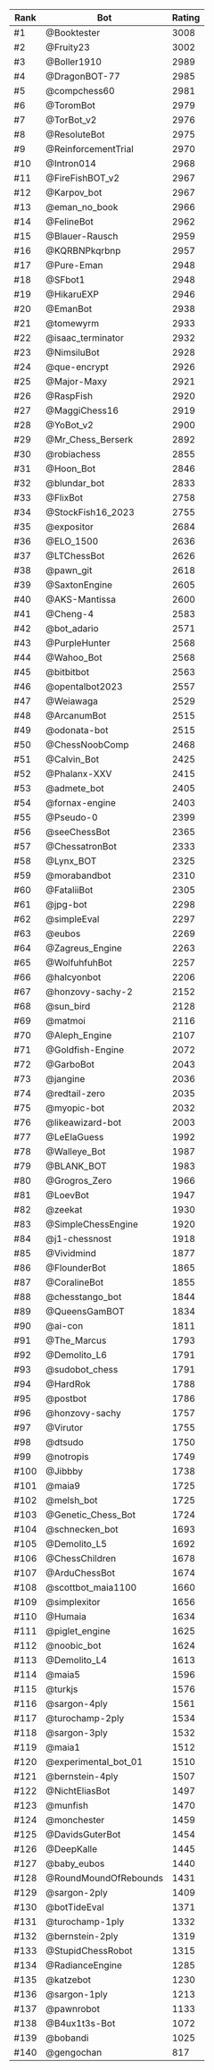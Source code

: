 Rank|Bot|Rating
---|---|---
#1|@Booktester|3008
#2|@Fruity23|3002
#3|@Boller1910|2989
#4|@DragonBOT-77|2985
#5|@compchess60|2981
#6|@ToromBot|2979
#7|@TorBot_v2|2976
#8|@ResoluteBot|2975
#9|@ReinforcementTrial|2970
#10|@Intron014|2968
#11|@FireFishBOT_v2|2967
#12|@Karpov_bot|2967
#13|@eman_no_book|2966
#14|@FelineBot|2962
#15|@Blauer-Rausch|2959
#16|@KQRBNPkqrbnp|2957
#17|@Pure-Eman|2948
#18|@SFbot1|2948
#19|@HikaruEXP|2946
#20|@EmanBot|2938
#21|@tomewyrm|2933
#22|@isaac_terminator|2932
#23|@NimsiluBot|2928
#24|@que-encrypt|2926
#25|@Major-Maxy|2921
#26|@RaspFish|2920
#27|@MaggiChess16|2919
#28|@YoBot_v2|2900
#29|@Mr_Chess_Berserk|2892
#30|@robiachess|2855
#31|@Hoon_Bot|2846
#32|@blundar_bot|2833
#33|@FlixBot|2758
#34|@StockFish16_2023|2755
#35|@expositor|2684
#36|@ELO_1500|2636
#37|@LTChessBot|2626
#38|@pawn_git|2618
#39|@SaxtonEngine|2605
#40|@AKS-Mantissa|2600
#41|@Cheng-4|2583
#42|@bot_adario|2571
#43|@PurpleHunter|2568
#44|@Wahoo_Bot|2568
#45|@bitbitbot|2563
#46|@opentalbot2023|2557
#47|@Weiawaga|2529
#48|@ArcanumBot|2515
#49|@odonata-bot|2515
#50|@ChessNoobComp|2468
#51|@Calvin_Bot|2425
#52|@Phalanx-XXV|2415
#53|@admete_bot|2405
#54|@fornax-engine|2403
#55|@Pseudo-0|2399
#56|@seeChessBot|2365
#57|@ChessatronBot|2333
#58|@Lynx_BOT|2325
#59|@morabandbot|2310
#60|@FataliiBot|2305
#61|@jpg-bot|2298
#62|@simpleEval|2297
#63|@eubos|2269
#64|@Zagreus_Engine|2263
#65|@WolfuhfuhBot|2257
#66|@halcyonbot|2206
#67|@honzovy-sachy-2|2152
#68|@sun_bird|2128
#69|@matmoi|2116
#70|@Aleph_Engine|2107
#71|@Goldfish-Engine|2072
#72|@GarboBot|2043
#73|@jangine|2036
#74|@redtail-zero|2035
#75|@myopic-bot|2032
#76|@likeawizard-bot|2003
#77|@LeElaGuess|1992
#78|@Walleye_Bot|1987
#79|@BLANK_BOT|1983
#80|@Grogros_Zero|1966
#81|@LoevBot|1947
#82|@zeekat|1930
#83|@SimpleChessEngine|1920
#84|@j1-chessnost|1918
#85|@Vividmind|1877
#86|@FlounderBot|1865
#87|@CoralineBot|1855
#88|@chesstango_bot|1844
#89|@QueensGamBOT|1834
#90|@ai-con|1811
#91|@The_Marcus|1793
#92|@Demolito_L6|1791
#93|@sudobot_chess|1791
#94|@HardRok|1788
#95|@postbot|1786
#96|@honzovy-sachy|1757
#97|@Virutor|1755
#98|@dtsudo|1750
#99|@notropis|1749
#100|@Jibbby|1738
#101|@maia9|1725
#102|@melsh_bot|1725
#103|@Genetic_Chess_Bot|1724
#104|@schnecken_bot|1693
#105|@Demolito_L5|1692
#106|@ChessChildren|1678
#107|@ArduChessBot|1674
#108|@scottbot_maia1100|1660
#109|@simplexitor|1656
#110|@Humaia|1634
#111|@piglet_engine|1625
#112|@noobic_bot|1624
#113|@Demolito_L4|1613
#114|@maia5|1596
#115|@turkjs|1576
#116|@sargon-4ply|1561
#117|@turochamp-2ply|1534
#118|@sargon-3ply|1532
#119|@maia1|1512
#120|@experimental_bot_01|1510
#121|@bernstein-4ply|1507
#122|@NichtEliasBot|1497
#123|@munfish|1470
#124|@monchester|1459
#125|@DavidsGuterBot|1454
#126|@DeepKalle|1445
#127|@baby_eubos|1440
#128|@RoundMoundOfRebounds|1431
#129|@sargon-2ply|1409
#130|@botTideEval|1371
#131|@turochamp-1ply|1332
#132|@bernstein-2ply|1319
#133|@StupidChessRobot|1315
#134|@RadianceEngine|1285
#135|@katzebot|1230
#136|@sargon-1ply|1213
#137|@pawnrobot|1133
#138|@B4ux1t3s-Bot|1072
#139|@bobandi|1025
#140|@gengochan|817
